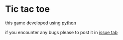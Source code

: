 # Tic tac toe

this game developed using [python](https://www.python.org/)

if you encounter any bugs please to post it in [issue tab](https://github.com/EvanHendersonRichtByte/tic-tac-toe/issues)
